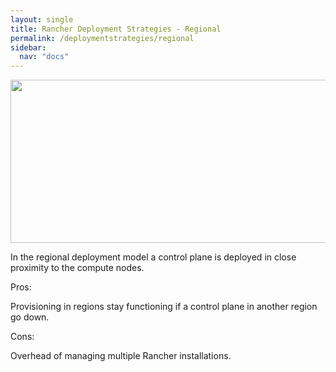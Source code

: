 ```yaml
---
layout: single
title: Rancher Deployment Strategies - Regional
permalink: /deploymentstrategies/regional
sidebar:
  nav: "docs"
---
```

<p><img src="../../media/image2.gif" width="624" height="261" /></p>
<p>In the regional deployment model a control plane is deployed in close proximity to the compute nodes.</p>
<p>Pros:</p>
<p>Provisioning in regions stay functioning if a control plane in another region go down.</p>
<p>Cons:</p>
<p>Overhead of managing multiple Rancher installations.</p>